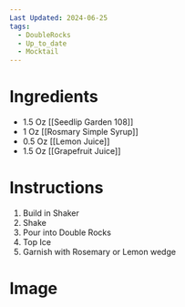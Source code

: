 ```yaml
---
Last Updated: 2024-06-25
tags:
  - DoubleRocks
  - Up_to_date
  - Mocktail
---
```


# Ingredients
- 1.5 Oz [[Seedlip Garden 108]] 
- 1 Oz [[Rosmary Simple Syrup]]
- 0.5 Oz [[Lemon Juice]]
- 1.5 Oz [[Grapefruit Juice]]

# Instructions
1. Build in Shaker
2. Shake
3. Pour into Double Rocks
4. Top Ice
5. Garnish with Rosemary or Lemon wedge 

# Image
